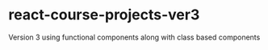 # react-course-projects-ver3
Version 3 using functional components along with class based components
